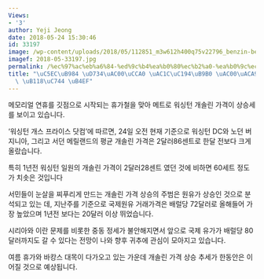 ```yaml
---
Views:
- '3'
author: Yeji Jeong
date: 2018-05-24 15:30:46
id: 33197
image: /wp-content/uploads/2018/05/112851_m3w612h400q75v22796_benzin-benzin_31063936_original_.jpg
imagef: 2018-05-33197.jpg
permalink: /%ec%97%ac%eb%a6%84-%ed%9c%b4%ea%b0%80%ec%b2%a0-%ea%b0%9c%ec%86%94%eb%a6%b0-%ea%b0%80%ea%b2%a9-3%eb%8b%ac%eb%9f%ac-%eb%84%98%ec%9d%84-%eb%93%af/
title: "\uC5EC\uB984 \uD734\uAC00\uCCA0 \uAC1C\uC194\uB9B0 \uAC00\uACA9 3\uB2EC\uB7EC\
  \ \uB118\uC744 \uB4EF"
---
```


메모리얼 연휴를 깃점으로 시작되는 휴가철을 맞아 메트로 워싱턴 개솔린 가격이 상승세를 보이고 있습니다.

‘워싱턴 개스 프라이스 닷컴’에 따르면, 24일 오전 현재 기준으로 워싱턴 DC와 노던 버지니아, 그리고 서던 메릴랜드의 평균 개솔린 가격은 2달러86센트로 한달 전보다 크게 올랐습니다.

특히 1년전 워싱턴 일원의 개솔린 가격이 2달러28센트 였던 것에 비하면 60세트 정도가 치솟은 것입니다

서민들이 눈살을 찌푸리게 만드는 개솔린 가격 상승의 주범은 원유가 상승인 것으로 분석되고 있는 데, 지난주를 기준으로 국제원유 거래가격은 배럴당 72달러로 올해들어 가장 높았으며 1년전 보다는 20달러 이상 뛰었습니다.

시리아와 이란 문제를 비롯한 중동 정세가 불안해지면서 앞으로 국제 유가가 배럴당 80달러까지도 갈 수 있다는 전망이 나와 향후 귀추에 관심이 모아지고 있습니다.

여름 휴가와 바캉스 대목이 다가오고 있는 가운데 개솔린 가격 상승 추세가 한동안은 이어질 것으로 예상됩니다.